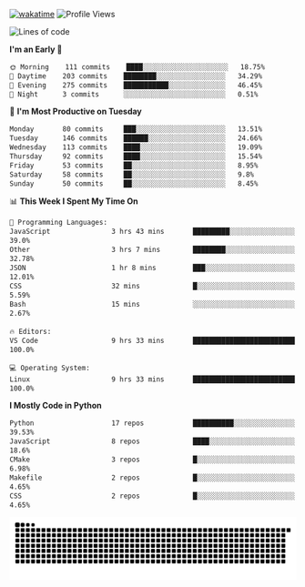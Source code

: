 [![wakatime](https://wakatime.com/badge/user/b920b284-3cde-4cd4-b72e-f7f22d050b16.svg)](https://wakatime.com/@b920b284-3cde-4cd4-b72e-f7f22d050b16)
![Profile Views](http://img.shields.io/badge/Profile%20Views-4586-blue)
<!--START_SECTION:waka-->
![Lines of code](https://img.shields.io/badge/From%20Hello%20World%20I%27ve%20Written--622%20Thousand%20lines%20of%20code-blue)

**I'm an Early 🐤** 

```text
🌞 Morning    111 commits    ████░░░░░░░░░░░░░░░░░░░░░   18.75% 
🌆 Daytime    203 commits    ████████░░░░░░░░░░░░░░░░░   34.29% 
🌃 Evening    275 commits    ███████████░░░░░░░░░░░░░░   46.45% 
🌙 Night      3 commits      ░░░░░░░░░░░░░░░░░░░░░░░░░   0.51%

```
📅 **I'm Most Productive on Tuesday** 

```text
Monday       80 commits     ███░░░░░░░░░░░░░░░░░░░░░░   13.51% 
Tuesday      146 commits    ██████░░░░░░░░░░░░░░░░░░░   24.66% 
Wednesday    113 commits    ████░░░░░░░░░░░░░░░░░░░░░   19.09% 
Thursday     92 commits     ████░░░░░░░░░░░░░░░░░░░░░   15.54% 
Friday       53 commits     ██░░░░░░░░░░░░░░░░░░░░░░░   8.95% 
Saturday     58 commits     ██░░░░░░░░░░░░░░░░░░░░░░░   9.8% 
Sunday       50 commits     ██░░░░░░░░░░░░░░░░░░░░░░░   8.45%

```


📊 **This Week I Spent My Time On** 

```text
💬 Programming Languages: 
JavaScript               3 hrs 43 mins       █████████░░░░░░░░░░░░░░░░   39.0% 
Other                    3 hrs 7 mins        ████████░░░░░░░░░░░░░░░░░   32.78% 
JSON                     1 hr 8 mins         ███░░░░░░░░░░░░░░░░░░░░░░   12.01% 
CSS                      32 mins             █░░░░░░░░░░░░░░░░░░░░░░░░   5.59% 
Bash                     15 mins             ░░░░░░░░░░░░░░░░░░░░░░░░░   2.67%

🔥 Editors: 
VS Code                  9 hrs 33 mins       █████████████████████████   100.0%

💻 Operating System: 
Linux                    9 hrs 33 mins       █████████████████████████   100.0%

```

**I Mostly Code in Python** 

```text
Python                   17 repos            ██████████░░░░░░░░░░░░░░░   39.53% 
JavaScript               8 repos             ████░░░░░░░░░░░░░░░░░░░░░   18.6% 
CMake                    3 repos             █░░░░░░░░░░░░░░░░░░░░░░░░   6.98% 
Makefile                 2 repos             █░░░░░░░░░░░░░░░░░░░░░░░░   4.65% 
CSS                      2 repos             █░░░░░░░░░░░░░░░░░░░░░░░░   4.65%

```



<!--END_SECTION:waka-->
![Snake animation](https://raw.githubusercontent.com/timmypidashev/timmypidashev/main/commits.svg)
